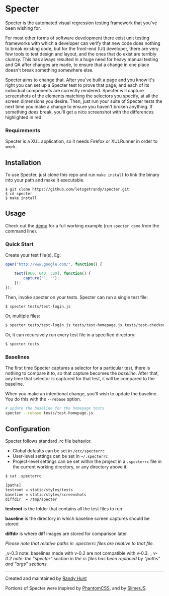 Specter
=======

Specter is the automated visual regression testing framework that you've been
wishing for.

For most other forms of software development there exist unit testing
frameworks with which a developer can verify that new code does nothing to
break existing code, but for the front-end (UI) developer, there are very few
tools to test design and layout, and the ones that do exist are terribly
clumsy. This has always resulted in a huge need for heavy manual testing and
QA after changes are made, to ensure that a change in one place doesn't break
something somewhere else.

Specter aims to change that. After you've built a page and you know it's right
you can set up a Specter test to prove that page, and each of its individual
components are correctly rendered. Specter will capture screenshots of the
elements matching the selectors you specify, at all the screen dimensions you
desire. Then, just run your suite of Specter tests the next time you make a
change to ensure you haven't broken anything. If something _does_ break, you'll
get a nice screenshot with the differences highlighted in red.


### Requirements

Specter is a XUL application, so it needs Firefox or XULRunner in order to work.


## Installation

To use Specter, just clone this repo and run `make install` to link the binary
into your path and make it executable.

```
$ git clone https://github.com/letsgetrandy/specter.git
$ cd specter
$ make install
```

## Usage

Check out the [demo](http://github.com/letsgetrandy/specter/tree/master/demo) for a full working example (run `specter demo` from the command line).


### Quick Start

Create your test file(s). Eg:

```javascript
open("http://www.google.com/", function() {

    test([960, 640, 320], function() {
        capture("", "");
    });
});
```

Then, invoke specter on your tests. Specter can run a single test file:

```bash
$ specter tests/test-login.js
```

Or, multiple files:

```bash
$ specter tests/test-login.js tests/test-homepage.js tests/test-checkout.js
```

Or, it can recursively run every test file in a specified directory:

```bash
$ specter tests
```


### Baselines

The first time Specter captures a selector for a particular test, there is
nothing to compare it to, so that capture becomes the _baseline_. After that,
any time that selector is captured for that test, it will be compared to the
baseline.

When you make an intentional change, you'll wish to update the baseline. You
do this with the `--rebase` option.

```bash
# update the baseline for the homepage tests
specter --rebase tests/test-homepage.js
```


## Configuration

Specter follows standard .rc file behavior.

* Global defaults can be set in `/etc/specterrc`
* User-level settings can be set in `~/.specterrc`
* Project-level settings can be set within the project in a `.specterrc` file
in the current working directory, or any directory above it.

```bash
$ cat .specterrc

[paths]
testroot = static/styles/tests
baseline = static/styles/screenshots
diffdir  = /tmp/specter
```

**testroot** is the folder that contains all the test files to run

**baseline** is the directory in which baseline screen captures should be stored

**diffdir** is where diff images are stored for comparison later



_Please note that relative paths in .specterrc files are relative to that file._

_v-0.3 note: baselines made with v-0.2 are not compatible with v-0.3.
_
_v-0.2 note: the "specter" section in the rc files has been replaced by "paths" and "args" sections._



--------------------------------------

Created and maintained by [Randy Hunt](http://github.com/letsgetrandy)

Portions of Specter were inspired by [PhantomCSS](https://github.com/Huddle/PhantomCSS),
and by [SlimerJS](https://github.com/laurentj/slimerjs).
